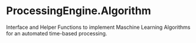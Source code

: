 # ProcessingEngine.Algorithm
Interface and Helper Functions to implement Maschine Learning Algorithms for an automated time-based processing.

